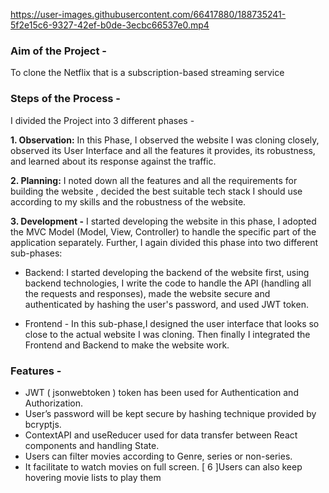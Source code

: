 
https://user-images.githubusercontent.com/66417880/188735241-5f2e15c6-9327-42ef-b0de-3ecbc66537e0.mp4



### Aim of the Project - 
To clone the Netflix that is a subscription-based streaming service

### Steps of the Process - 
I divided the Project into 3 different phases - 

**1. Observation:**
In this Phase, I observed the website I was cloning closely, observed its User Interface and all the features it provides, its robustness, and learned about its response against the traffic.

**2.  Planning:**
I noted down all the features and all the requirements for building the website , decided the best suitable tech stack I should use according to my skills and the robustness of the website. 

**3. Development -**
I started developing the website in this phase, I adopted the MVC Model (Model, View, Controller) to handle the specific part of the application separately.
Further, I again divided this phase into two different sub-phases: 

- Backend: I started developing the backend of the website first, using backend technologies, I write the code to handle the API (handling all the requests and responses), made the website secure and authenticated by hashing the user's password, and used JWT token.

- Frontend - In this sub-phase,I designed the user interface that looks so close to the actual website I was cloning. Then finally I integrated the Frontend and Backend to make the website work.

### Features -
- JWT ( jsonwebtoken ) token has been used for Authentication and Authorization. 
- User’s password will be kept secure by hashing technique provided by bcryptjs.
- ContextAPI and useReducer used for data transfer between React components and handling State.
- Users can filter movies according to Genre, series or non-series.
- It facilitate to watch movies on full screen. [ 6 ]Users can also keep hovering movie lists to play them

